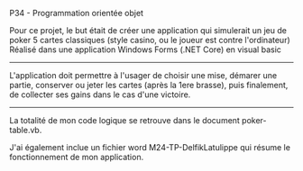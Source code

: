 P34 - Programmation orientée objet

Pour ce projet, le but était de créer une application qui simulerait un jeu de poker 5 cartes classiques (style casino, ou le joueur est contre l'ordinateur) <br>
Réalisé dans une application Windows Forms (.NET Core) en visual basic

<hr>

L'application doit permettre à l'usager de choisir une mise, démarer une partie, conserver ou jeter les cartes (après la 1ere brasse), puis finalement, de collecter ses gains dans le cas d'une victoire. <br>

<hr>

La totalité de mon code logique se retrouve dans le document poker-table.vb. <br>

J'ai également inclue un fichier word M24-TP-DelfikLatulippe qui résume le fonctionnement de mon application.



    
    
